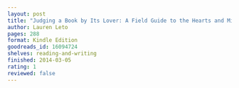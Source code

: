 ```yaml
---
layout: post
title: "Judging a Book by Its Lover: A Field Guide to the Hearts and Minds of Readers Everywhere"
author: Lauren Leto
pages: 288
format: Kindle Edition
goodreads_id: 16094724
shelves: reading-and-writing
finished: 2014-03-05
rating: 1
reviewed: false
---
```

